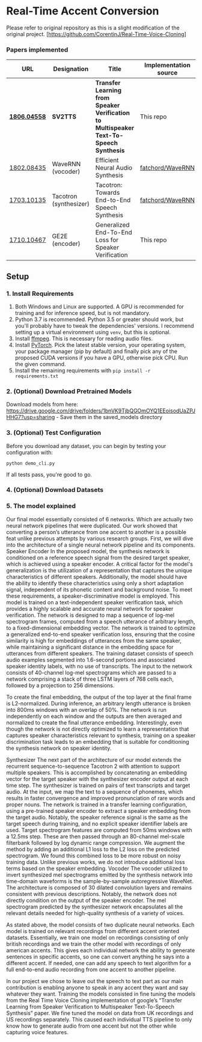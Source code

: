 # Real-Time Accent Conversion
Please refer to original repository as this is a slight modification of the original project. [https://github.com/CorentinJ/Real-Time-Voice-Cloning]

### Papers implemented  
| URL | Designation | Title | Implementation source |
| --- | ----------- | ----- | --------------------- |
|[**1806.04558**](https://arxiv.org/pdf/1806.04558.pdf) | **SV2TTS** | **Transfer Learning from Speaker Verification to Multispeaker Text-To-Speech Synthesis** | This repo |
|[1802.08435](https://arxiv.org/pdf/1802.08435.pdf) | WaveRNN (vocoder) | Efficient Neural Audio Synthesis | [fatchord/WaveRNN](https://github.com/fatchord/WaveRNN) |
|[1703.10135](https://arxiv.org/pdf/1703.10135.pdf) | Tacotron (synthesizer) | Tacotron: Towards End-to-End Speech Synthesis | [fatchord/WaveRNN](https://github.com/fatchord/WaveRNN)
|[1710.10467](https://arxiv.org/pdf/1710.10467.pdf) | GE2E (encoder)| Generalized End-To-End Loss for Speaker Verification | This repo |


## Setup

### 1. Install Requirements
1. Both Windows and Linux are supported. A GPU is recommended for training and for inference speed, but is not mandatory.
2. Python 3.7 is recommended. Python 3.5 or greater should work, but you'll probably have to tweak the dependencies' versions. I recommend setting up a virtual environment using `venv`, but this is optional.
3. Install [ffmpeg](https://ffmpeg.org/download.html#get-packages). This is necessary for reading audio files.
4. Install [PyTorch](https://pytorch.org/get-started/locally/). Pick the latest stable version, your operating system, your package manager (pip by default) and finally pick any of the proposed CUDA versions if you have a GPU, otherwise pick CPU. Run the given command.
5. Install the remaining requirements with `pip install -r requirements.txt`

### 2. (Optional) Download Pretrained Models
Download models from here: https://drive.google.com/drive/folders/1bnVK9TjbQGOmOYQ1EEoisodUaZPJHHG7?usp=sharing - Save them in the saved_models directory

### 3. (Optional) Test Configuration
Before you download any dataset, you can begin by testing your configuration with:

`python demo_cli.py`

If all tests pass, you're good to go.

### 4. (Optional) Download Datasets


### 5. The model explained
Our final model essentially consisted of 6 networks. Which are actually two neural network pipelines that were duplicated. Our work showed that converting a person’s utterance from one accent to another is a possible feat unlike previous attempts by various research groups. First, we will dive into the architecture of a single neural network pipeline and its components.
Speaker Encoder
In the proposed model, the synthesis network is conditioned on a reference speech signal from the desired target speaker, which is achieved using a speaker encoder. A critical factor for the model's generalization is the utilization of a representation that captures the unique characteristics of different speakers. Additionally, the model should have the ability to identify these characteristics using only a short adaptation signal, independent of its phonetic content and background noise. 
To meet these requirements, a speaker-discriminative model is employed. This model is trained on a text-independent speaker verification task, which provides a highly scalable and accurate neural network for speaker verification. The network is designed to map a sequence of log-mel spectrogram frames, computed from a speech utterance of arbitrary length, to a fixed-dimensional embedding vector. 
The network is trained to optimize a generalized end-to-end speaker verification loss, ensuring that the cosine similarity is high for embeddings of utterances from the same speaker, while maintaining a significant distance in the embedding space for utterances from different speakers. The training dataset consists of speech audio examples segmented into 1.6-second portions and associated speaker identity labels, with no use of transcripts. The input to the network consists of 40-channel log-mel spectrograms which are passed to a network comprising a stack of three LSTM layers of 768 cells each, followed by a projection to 256 dimensions. 

To create the final embedding, the output of the top layer at the final frame is L2-normalized. During inference, an arbitrary length utterance is broken into 800ms windows with an overlap of 50%. The network is run independently on each window and the outputs are then averaged and normalized to create the final utterance embedding. Interestingly, even though the network is not directly optimized to learn a representation that captures speaker characteristics relevant to synthesis, training on a speaker discrimination task leads to an embedding that is suitable for conditioning the synthesis network on speaker identity.

Synthesizer
The next part of the architecture of our model extends the recurrent sequence-to-sequence Tacotron 2 with attention to support multiple speakers. This is accomplished by concatenating an embedding vector for the target speaker with the synthesizer encoder output at each time step. 
The synthesizer is trained on pairs of text transcripts and target audio. At the input, we map the text to a sequence of phonemes, which results in faster convergence and improved pronunciation of rare words and proper nouns. The network is trained in a transfer learning configuration, using a pre-trained speaker encoder to extract a speaker embedding from the target audio. Notably, the speaker reference signal is the same as the target speech during training, and no explicit speaker identifier labels are used. 
Target spectrogram features are computed from 50ms windows with a 12.5ms step. These are then passed through an 80-channel mel-scale filterbank followed by log dynamic range compression. We augment the method by adding an additional L1 loss to the L2 loss on the predicted spectrogram. We found this combined loss to be more robust on noisy training data. Unlike previous works, we do not introduce additional loss terms based on the speaker embedding.
Vocoder
The vocoder utilized to invert synthesized mel spectrograms emitted by the synthesis network into time-domain waveforms is the sample-by-sample autoregressive WaveNet. The architecture is composed of 30 dilated convolution layers and remains consistent with previous descriptions. Notably, the network does not directly condition on the output of the speaker encoder. The mel spectrogram predicted by the synthesizer network encapsulates all the relevant details needed for high-quality synthesis of a variety of voices. 


As stated above, the model consists of two duplicate neural networks. Each model is trained on relevant recordings from different accent oriented datasets. Essentially, we train one model on recordings consisting of only british recordings and we train the other model with recordings of only american accents. This gives each individual network the ability to generate sentences in specific accents, so one can convert anything he says into a different accent. If needed, one can add any speech to text algorithm for a full end-to-end audio recording from one accent to another pipeline.

In our project we chose to leave out the speech to text part as our main contribution is enabling anyone to speak in any accent they want and say whatever they want. 
Training the models consisted in fine tuning the models from the Real Time Voice Cloning implementation of google’s “Transfer Learning from Speaker Verification to Multispeaker Text-To-Speech Synthesis” paper. We fine tuned the model on data from UK recordings and US recordings separately. This caused each individual TTS pipeline to only know how to generate audio from one accent but not the other while capturing voice features.

